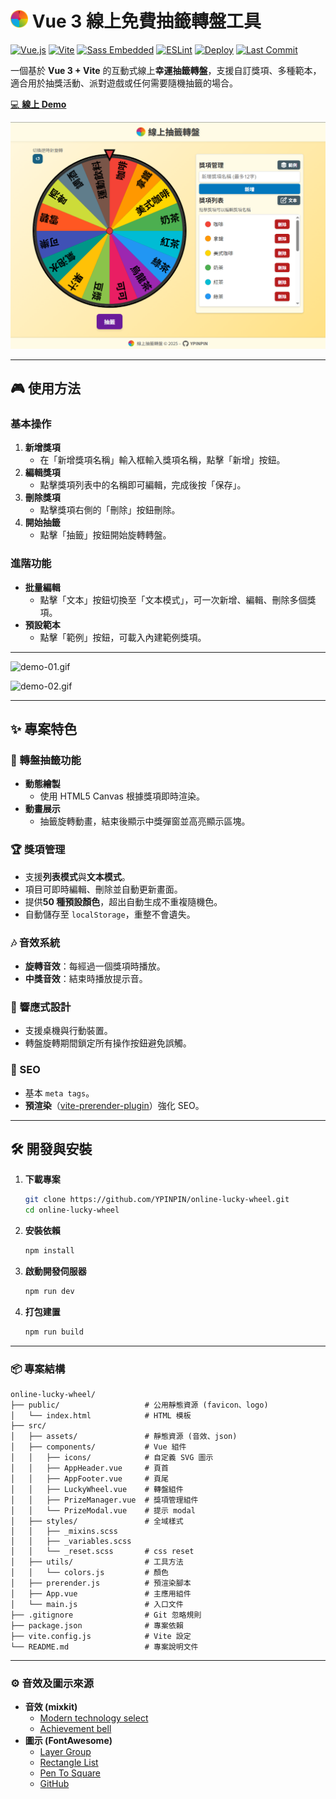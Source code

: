 # <img alt="Logo" src="https://raw.githubusercontent.com/YPINPIN/online-lucky-wheel/main/public/favicon-512.png" height="28" /> Vue 3 線上免費抽籤轉盤工具

[![Vue.js](https://img.shields.io/badge/Vue.js-3.5.x-4FC08D?logo=vuedotjs&logoColor=white)](https://vuejs.org/)
[![Vite](https://img.shields.io/badge/Vite-6.2.x-646CFF?logo=vite&logoColor=white)](https://vitejs.dev/)
[![Sass Embedded](https://img.shields.io/badge/Sass%20Embedded-1.89.x-CC6699?logo=sass&logoColor=white)](https://sass-lang.com/dart-sass)
[![ESLint](https://img.shields.io/badge/ESLint-9.x-4B32C3?logo=eslint&logoColor=white)](https://eslint.org/)
[![Deploy](https://img.shields.io/badge/GitHub%20Pages-deployed-3FB950?logo=github&logoColor=white)](https://ypinpin.github.io/online-lucky-wheel/)
[![Last Commit](https://img.shields.io/github/last-commit/YPINPIN/online-lucky-wheel)](https://github.com/YPINPIN/online-lucky-wheel/commits/main)

一個基於 **Vue 3 + Vite** 的互動式線上**幸運抽籤轉盤**，支援自訂獎項、多種範本，適合用於抽獎活動、派對遊戲或任何需要隨機抽籤的場合。

[💻 **線上 Demo**](https://ypinpin.github.io/online-lucky-wheel/)

![screenshot](./screenshot.png)

---

## 🎮 使用方法

### 基本操作

1. **新增獎項**
   - 在「新增獎項名稱」輸入框輸入獎項名稱，點擊「新增」按鈕。
2. **編輯獎項**
   - 點擊獎項列表中的名稱即可編輯，完成後按「保存」。
3. **刪除獎項**
   - 點擊獎項右側的「刪除」按鈕刪除。
4. **開始抽籤**
   - 點擊「抽籤」按鈕開始旋轉轉盤。

### 進階功能

- **批量編輯**
  - 點擊「文本」按鈕切換至「文本模式」，可一次新增、編輯、刪除多個獎項。
- **預設範本**
  - 點擊「範例」按鈕，可載入內建範例獎項。

---

![demo-01.gif](./demo-01.gif)

![demo-02.gif](./demo-02.gif)

---

## ✨ 專案特色

### 🎡 轉盤抽籤功能

- **動態繪製**
  - 使用 HTML5 Canvas 根據獎項即時渲染。
- **動畫展示**
  - 抽籤旋轉動畫，結束後顯示中獎彈窗並高亮顯示區塊。

### 🏆 獎項管理

- 支援**列表模式**與**文本模式**。
- 項目可即時編輯、刪除並自動更新畫面。
- 提供**50 種預設顏色**，超出自動生成不重複隨機色。
- 自動儲存至 `localStorage`，重整不會遺失。

### 🎶 音效系統

- **旋轉音效**：每經過一個獎項時播放。
- **中獎音效**：結束時播放提示音。

### 📱 響應式設計

- 支援桌機與行動裝置。
- 轉盤旋轉期間鎖定所有操作按鈕避免誤觸。

### 🔎 SEO

- 基本 `meta tags`。
- **預渲染**（[vite-prerender-plugin](https://github.com/preactjs/vite-prerender-plugin)）強化 SEO。

---

## 🛠️ 開發與安裝

1. **下載專案**

   ```bash
   git clone https://github.com/YPINPIN/online-lucky-wheel.git
   cd online-lucky-wheel
   ```

2. **安裝依賴**

   ```bash
   npm install
   ```

3. **啟動開發伺服器**

   ```bash
   npm run dev
   ```

4. **打包建置**

   ```bash
   npm run build
   ```

---

### 📦 專案結構

```text
online-lucky-wheel/
├── public/                   # 公用靜態資源 (favicon、logo)
│   └── index.html            # HTML 模板
├── src/
│   ├── assets/               # 靜態資源 (音效、json)
│   ├── components/           # Vue 組件
│   │   ├── icons/            # 自定義 SVG 圖示
│   │   ├── AppHeader.vue     # 頁首
│   │   ├── AppFooter.vue     # 頁尾
│   │   ├── LuckyWheel.vue    # 轉盤組件
│   │   ├── PrizeManager.vue  # 獎項管理組件
│   │   └── PrizeModal.vue    # 提示 modal
│   ├── styles/               # 全域樣式
│   │   ├── _mixins.scss
│   │   ├── _variables.scss
│   │   └── _reset.scss       # css reset
│   ├── utils/                # 工具方法
│   │   └── colors.js         # 顏色
│   ├── prerender.js          # 預渲染腳本
│   ├── App.vue               # 主應用組件
│   └── main.js               # 入口文件
├── .gitignore                # Git 忽略規則
├── package.json              # 專案依賴
├── vite.config.js            # Vite 設定
└── README.md                 # 專案說明文件
```

---

### ⚙ 音效及圖示來源

- **音效 (mixkit)**
  - [Modern technology select](https://mixkit.co/free-sound-effects/click/)
  - [Achievement bell](https://mixkit.co/free-sound-effects/discover/achievement/)
- **圖示 (FontAwesome)**
  - [Layer Group](https://fontawesome.com/icons/layer-group?f=classic&s=solid)
  - [Rectangle List](https://fontawesome.com/icons/rectangle-list?f=classic&s=regular)
  - [Pen To Square](https://fontawesome.com/icons/pen-to-square?f=classic&s=regular)
  - [GitHub](https://fontawesome.com/icons/github?f=classic&s=brands)
